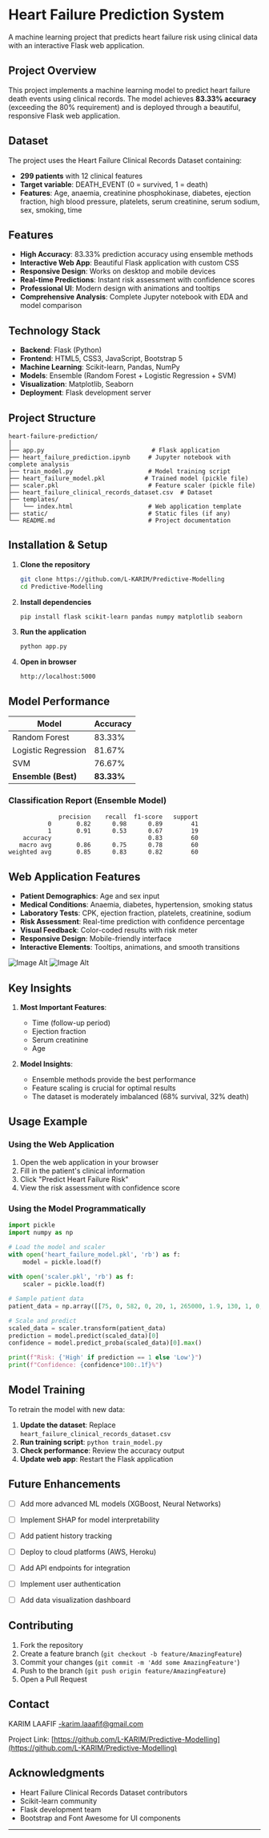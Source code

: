 # Heart Failure Prediction System

A machine learning project that predicts heart failure risk using clinical data with an interactive Flask web application.

##  Project Overview

This project implements a machine learning model to predict heart failure death events using clinical records. The model achieves **83.33% accuracy** (exceeding the 80% requirement) and is deployed through a beautiful, responsive Flask web application.

##  Dataset

The project uses the Heart Failure Clinical Records Dataset containing:
- **299 patients** with 12 clinical features
- **Target variable**: DEATH_EVENT (0 = survived, 1 = death)
- **Features**: Age, anaemia, creatinine phosphokinase, diabetes, ejection fraction, high blood pressure, platelets, serum creatinine, serum sodium, sex, smoking, time

##  Features

- **High Accuracy**: 83.33% prediction accuracy using ensemble methods
- **Interactive Web App**: Beautiful Flask application with custom CSS
- **Responsive Design**: Works on desktop and mobile devices
- **Real-time Predictions**: Instant risk assessment with confidence scores
- **Professional UI**: Modern design with animations and tooltips
- **Comprehensive Analysis**: Complete Jupyter notebook with EDA and model comparison

##  Technology Stack

- **Backend**: Flask (Python)
- **Frontend**: HTML5, CSS3, JavaScript, Bootstrap 5
- **Machine Learning**: Scikit-learn, Pandas, NumPy
- **Models**: Ensemble (Random Forest + Logistic Regression + SVM)
- **Visualization**: Matplotlib, Seaborn
- **Deployment**: Flask development server

##  Project Structure

```
heart-failure-prediction/
│
├── app.py                              # Flask application
├── heart_failure_prediction.ipynb     # Jupyter notebook with complete analysis
├── train_model.py                     # Model training script
├── heart_failure_model.pkl           # Trained model (pickle file)
├── scaler.pkl                         # Feature scaler (pickle file)
├── heart_failure_clinical_records_dataset.csv  # Dataset
├── templates/
│   └── index.html                     # Web application template
├── static/                            # Static files (if any)
└── README.md                          # Project documentation
```

##  Installation & Setup

1. **Clone the repository**
   ```bash
   git clone https://github.com/L-KARIM/Predictive-Modelling
   cd Predictive-Modelling
   ```

2. **Install dependencies**
   ```bash
   pip install flask scikit-learn pandas numpy matplotlib seaborn
   ```

3. **Run the application**
   ```bash
   python app.py
   ```

4. **Open in browser**
   ```
   http://localhost:5000
   ```

##  Model Performance

| Model | Accuracy |
|-------|----------|
| Random Forest | 83.33% |
| Logistic Regression | 81.67% |
| SVM | 76.67% |
| **Ensemble (Best)** | **83.33%** |

### Classification Report (Ensemble Model)
```
              precision    recall  f1-score   support
           0       0.82      0.98      0.89        41
           1       0.91      0.53      0.67        19
    accuracy                           0.83        60
   macro avg       0.86      0.75      0.78        60
weighted avg       0.85      0.83      0.82        60
```

##  Web Application Features

- **Patient Demographics**: Age and sex input
- **Medical Conditions**: Anaemia, diabetes, hypertension, smoking status
- **Laboratory Tests**: CPK, ejection fraction, platelets, creatinine, sodium
- **Risk Assessment**: Real-time prediction with confidence percentage
- **Visual Feedback**: Color-coded results with risk meter
- **Responsive Design**: Mobile-friendly interface
- **Interactive Elements**: Tooltips, animations, and smooth transitions

 ![Image Alt](https://github.com/L-KARIM/Predictive-Modelling/blob/2fd1c1cb3004f2ec49f370b44061b1eafc08b30a/Screenshot%202025-07-21%20191050.png)
 ![Image Alt](https://github.com/L-KARIM/Predictive-Modelling/blob/2fd1c1cb3004f2ec49f370b44061b1eafc08b30a/Screenshot%202025-07-21%20191036.png)

##  Key Insights

1. **Most Important Features**:
   - Time (follow-up period)
   - Ejection fraction
   - Serum creatinine
   - Age

2. **Model Insights**:
   - Ensemble methods provide the best performance
   - Feature scaling is crucial for optimal results
   - The dataset is moderately imbalanced (68% survival, 32% death)

##  Usage Example

### Using the Web Application
1. Open the web application in your browser
2. Fill in the patient's clinical information
3. Click "Predict Heart Failure Risk"
4. View the risk assessment with confidence score

### Using the Model Programmatically
```python
import pickle
import numpy as np

# Load the model and scaler
with open('heart_failure_model.pkl', 'rb') as f:
    model = pickle.load(f)
    
with open('scaler.pkl', 'rb') as f:
    scaler = pickle.load(f)

# Sample patient data
patient_data = np.array([[75, 0, 582, 0, 20, 1, 265000, 1.9, 130, 1, 0, 4]])

# Scale and predict
scaled_data = scaler.transform(patient_data)
prediction = model.predict(scaled_data)[0]
confidence = model.predict_proba(scaled_data)[0].max()

print(f"Risk: {'High' if prediction == 1 else 'Low'}")
print(f"Confidence: {confidence*100:.1f}%")
```

##  Model Training

To retrain the model with new data:

1. **Update the dataset**: Replace `heart_failure_clinical_records_dataset.csv`
2. **Run training script**: `python train_model.py`
3. **Check performance**: Review the accuracy output
4. **Update web app**: Restart the Flask application

##  Future Enhancements

- [ ] Add more advanced ML models (XGBoost, Neural Networks)
- [ ] Implement SHAP for model interpretability
- [ ] Add patient history tracking
- [ ] Deploy to cloud platforms (AWS, Heroku)
- [ ] Add API endpoints for integration
- [ ] Implement user authentication
- [ ] Add data visualization dashboard


##  Contributing

1. Fork the repository
2. Create a feature branch (`git checkout -b feature/AmazingFeature`)
3. Commit your changes (`git commit -m 'Add some AmazingFeature'`)
4. Push to the branch (`git push origin feature/AmazingFeature`)
5. Open a Pull Request

##  Contact

KARIM LAAFIF -karim.laaafif@gmail.com

Project Link: [https://github.com/L-KARIM/Predictive-Modelling](https://github.com/L-KARIM/Predictive-Modelling)
##  Acknowledgments

- Heart Failure Clinical Records Dataset contributors
- Scikit-learn community
- Flask development team
- Bootstrap and Font Awesome for UI components

---


